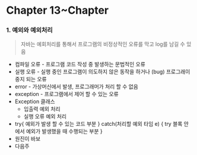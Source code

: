 # Chapter 13~Chapter 

### 1. 예외와 예외처리

> 자바는 예회처리를 통해서 프로그램의 비정상적인 오류를 막고 log를 남길 수 있음

- 컴파일 오류 - 프로그램 코드 작성 중 발생하는 문법적인 오류
- 실행 오류 - 실행 중인 프로그램이 의도하지 않은 동작을 하거나 (bug) 프로그래이 중지 되는 오류
- error - 가상머신에서 발생, 프로그래머가 처리 할 수 없음
- exception - 프로그램에서 제어 할 수 있는 오류 
- Exception 클래스 
  - 입출력 예외 처리
  - 실행 오류 예외 처리 
- try{ 예외가 발생 할 수 있는 코드 부분 } catch(처리할 예외 타임 e) { try 블록 안에서 예외가 발생했을 때 수행되는 부분 }
- 원진이 바보 
- 다음주

